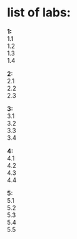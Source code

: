 # list of labs:
**1:**    
1.1  
1.2  
1.3  
1.4  
  
**2:**  
2.1  
2.2  
2.3   
  
**3:**  
3.1  
3.2  
3.3  
3.4  
  
**4:**  
4.1  
4.2  
4.3  
4.4  
  
**5:**  
5.1  
5.2  
5.3  
5.4  
5.5  
